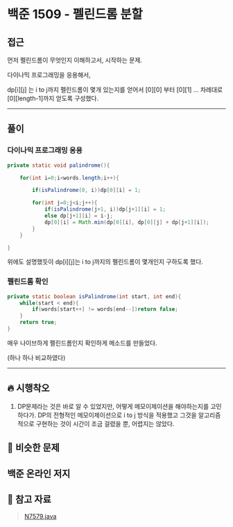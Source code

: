 # 백준 1509 - 펠린드롬 분할

## 접근

먼저 펠린드롬이 무엇인지 이해하고서, 시작하는 문제.

다이나믹 프로그래밍을 응용해서, 

dp[i][j] 는 i to j까지 펠린드롬이 몇개 있는지를 얻어서 [0][0] 부터 [0][1] ... 차례대로 [0][length-1]까지 얻도록 구성했다.


---
## 풀이

### 다이나믹 프로그래밍 응용

```java
private static void palindrome(){

    for(int i=0;i<words.length;i++){

        if(isPalindrome(0, i))dp[0][i] = 1;

        for(int j=0;j<i;j++){
            if(isPalindrome(j+1, i))dp[j+1][i] = 1;
            else dp[j+1][i] = i-j;
            dp[0][i] = Math.min(dp[0][i], dp[0][j] + dp[j+1][i]);
        }
    }

}
```

위에도 설명했듯이 dp[i][j]는 i to j까지의 펠린드롬이 몇개인지 구하도록 했다.

### 펠린드롬 확인

```java
private static boolean isPalindrome(int start, int end){
    while(start < end){
        if(words[start++] != words[end--])return false;
    }
    return true;
}
```

매우 나이브하게 펠린드롬인지 확인하게 메소드를 만들었다.

(하나 하나 비교하였다)



--- 
## 🔥 시행착오

1. DP문제라는 것은 바로 알 수 있었지만, 어떻게 메모이제이션을 해야하는지를 고민하다가. DP의 전형적인 메모이제이션으로 i to j 방식을 적용했고 그것을 알고리즘적으로 구현하는 것이 시간이 조금 걸렸을 뿐, 어렵지는 않았다.


## 🤭 비슷한 문제

백준 온라인 저지
- 


## 💌 참고 자료

> [N7579.java](https://github.com/Rurril/Problem-Solving/blob/Test/Problem-Solving/PS/DP/N7579.java) 